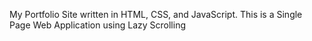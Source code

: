 My Portfolio Site written in HTML, CSS, and JavaScript. This is a Single Page Web Application using Lazy Scrolling 
